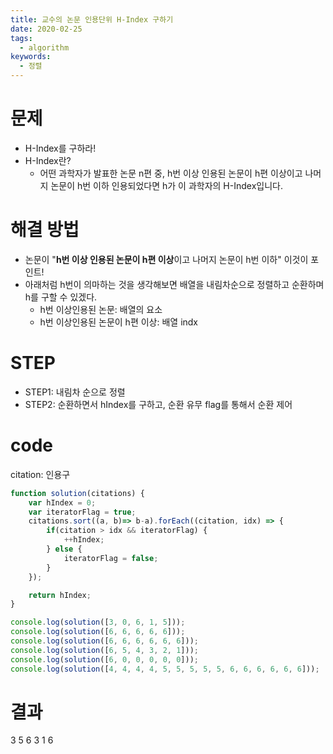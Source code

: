 ```yaml
---
title: 교수의 논문 인용단위 H-Index 구하기
date: 2020-02-25
tags:
  - algorithm
keywords:
  - 정렬
---
```


# 문제 
* H-Index를 구하라!
* H-Index란? 
    - 어떤 과학자가 발표한 논문 n편 중, h번 이상 인용된 논문이 h편 이상이고 나머지 논문이 h번 이하 인용되었다면 h가 이 과학자의 H-Index입니다.

        
# 해결 방법 
* 논문이 "**h번 이상 인용된 논문이 h편 이상**이고 나머지 논문이 h번 이하" 이것이 포인트!
* 아래처럼 h번이 의마하는 것을 생각해보면 배열을 내림차순으로 정렬하고 순환하며 h를 구할 수 있겠다.
    - h번 이상인용된 논문: 배열의 요소
    - h번 이상인용된 논문이 h편 이상: 배열 indx

# STEP
* STEP1: 내림차 순으로 정렬
* STEP2: 순환하면서 hIndex를 구하고, 순환 유무 flag를 통해서 순환 제어

# code
citation: 인용구
```js
function solution(citations) {
    var hIndex = 0;
    var iteratorFlag = true;
    citations.sort((a, b)=> b-a).forEach((citation, idx) => {
        if(citation > idx && iteratorFlag) {
            ++hIndex;
        } else {
            iteratorFlag = false;
        }
    });

    return hIndex;
}

console.log(solution([3, 0, 6, 1, 5]));
console.log(solution([6, 6, 6, 6, 6]));
console.log(solution([6, 6, 6, 6, 6, 6]));
console.log(solution([6, 5, 4, 3, 2, 1]));
console.log(solution([6, 0, 0, 0, 0, 0]));
console.log(solution([4, 4, 4, 4, 5, 5, 5, 5, 5, 6, 6, 6, 6, 6, 6]));
```

# 결과
3
5
6
3
1
6
